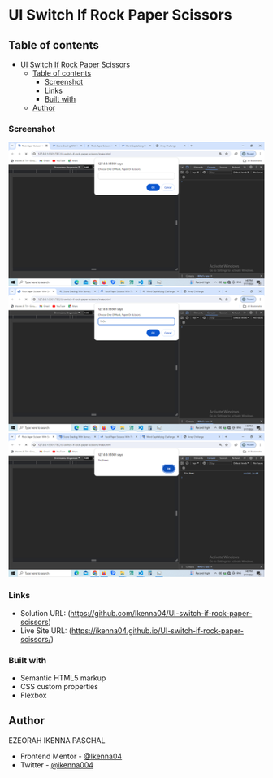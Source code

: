 # UI Switch If Rock Paper Scissors

## Table of contents

- [UI Switch If Rock Paper Scissors](#ui-switch-if-rock-paper-scissors)
  - [Table of contents](#table-of-contents)
    - [Screenshot](#screenshot)
    - [Links](#links)
    - [Built with](#built-with)
  - [Author](#author)

### Screenshot

![](<screen-shots/Screenshot%20(139).png>)
![](<screen-shots/Screenshot%20(140).png>)
![](<screen-shots/Screenshot%20(141).png>)

### Links

- Solution URL: (https://github.com/Ikenna04/UI-switch-if-rock-paper-scissors)
- Live Site URL: (https://ikenna04.github.io/UI-switch-if-rock-paper-scissors/)

### Built with

- Semantic HTML5 markup
- CSS custom properties
- Flexbox

## Author

EZEORAH IKENNA PASCHAL

<!-- - Website - [Add your name here](https://www.your-site.com) -->

- Frontend Mentor - [@Ikenna04](https://www.frontendmentor.io/profile/Ikenna04)
- Twitter - [@ikenna004](https://www.twitter.com/ikenna004)

